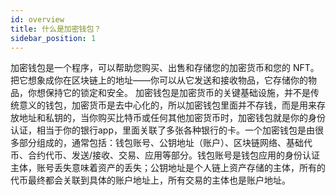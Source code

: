 ```yaml
---
id: overview
title: 什么是加密钱包？
sidebar_position: 1
---
```


加密钱包是一个程序，可以帮助您购买、出售和存储您的加密货币和您的 NFT。把它想象成你在区块链上的地址——你可以从它发送和接收物品，它存储你的物品，你想保持它的锁定和安全。
加密钱包是加密货币的关键基础设施，并不是传统意义的钱包，加密货币是去中心化的，所以加密钱包里面并不存钱，而是用来存放地址和私钥的，当你购买比特币或任何其他加密货币时，加密钱包就是你的身份认证，相当于你的银行app，里面关联了多张各种银行的卡。一个加密钱包是由很多部分组成的，通常包括：钱包账号、公钥地址（账户）、区块链网络、基础代币、合约代币、发送/接收、交易、应用等部分。钱包账号是钱包应用的身份认证主体，账号丢失意味着资产的丢失；公钥地址是个人链上资产存储的主体，所有的代币最终都会关联到具体的账户地址上，所有交易的主体也是账户地址。